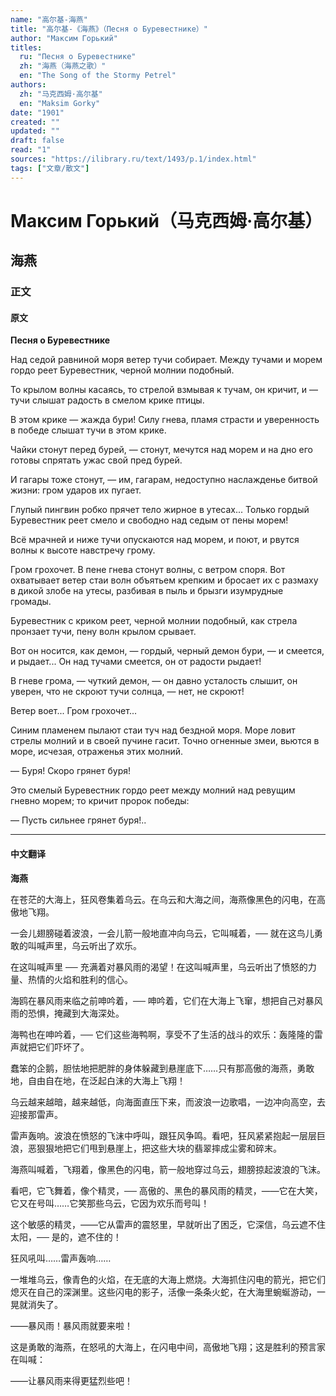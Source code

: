 ```yaml
---
name: "高尔基-海燕"
title: "高尔基-《海燕》（Песня о Буревестнике）"
author: "Максим Горький"
titles:
  ru: "Песня о Буревестнике"
  zh: "海燕（海燕之歌）"
  en: "The Song of the Stormy Petrel"
authors:
  zh: "马克西姆·高尔基"
  en: "Maksim Gorky"
date: "1901"
created: ""
updated: ""
draft: false
read: "1"
sources: "https://ilibrary.ru/text/1493/p.1/index.html"
tags: ["文章/散文"]
---
```



# Максим Горький（马克西姆·高尔基）

## 海燕

### 正文

<!-- tabs:start -->

#### **原文**

**Песня о Буревестнике**

Над седой равниной моря ветер тучи собирает. Между тучами и морем гордо реет Буревестник, черной молнии подобный.

То крылом волны касаясь, то стрелой взмывая к тучам, он кричит, и — тучи слышат радость в смелом крике птицы.

В этом крике — жажда бури! Силу гнева, пламя страсти и уверенность в победе слышат тучи в этом крике.

Чайки стонут перед бурей, — стонут, мечутся над морем и на дно его готовы спрятать ужас свой пред бурей.

И гагары тоже стонут, — им, гагарам, недоступно наслажденье битвой жизни: гром ударов их пугает.

Глупый пингвин робко прячет тело жирное в утесах... Только гордый Буревестник реет смело и свободно над седым от пены морем!

Всё мрачней и ниже тучи опускаются над морем, и поют, и рвутся волны к высоте навстречу грому.

Гром грохочет. В пене гнева стонут волны, с ветром споря. Вот охватывает ветер стаи волн объятьем крепким и бросает их с размаху в дикой злобе на утесы, разбивая в пыль и брызги изумрудные громады.

Буревестник с криком реет, черной молнии подобный, как стрела пронзает тучи, пену волн крылом срывает.

Вот он носится, как демон, — гордый, черный демон бури, — и смеется, и рыдает... Он над тучами смеется, он от радости рыдает!

В гневе грома, — чуткий демон, — он давно усталость слышит, он уверен, что не скроют тучи солнца, — нет, не скроют!

Ветер воет... Гром грохочет...

Синим пламенем пылают стаи туч над бездной моря. Море ловит стрелы молний и в своей пучине гасит. Точно огненные змеи, вьются в море, исчезая, отраженья этих молний.

— Буря! Скоро грянет буря!

Это смелый Буревестник гордо реет между молний над ревущим гневно морем; то кричит пророк победы:

— Пусть сильнее грянет буря!..

---

#### **中文翻译**

**海燕**

在苍茫的大海上，狂风卷集着乌云。在乌云和大海之间，海燕像黑色的闪电，在高傲地飞翔。

一会儿翅膀碰着波浪，一会儿箭一般地直冲向乌云，它叫喊着，── 就在这鸟儿勇敢的叫喊声里，乌云听出了欢乐。

在这叫喊声里 ── 充满着对暴风雨的渴望！在这叫喊声里，乌云听出了愤怒的力量、热情的火焰和胜利的信心。

海鸥在暴风雨来临之前呻吟着，── 呻吟着，它们在大海上飞窜，想把自己对暴风雨的恐惧，掩藏到大海深处。

海鸭也在呻吟着，── 它们这些海鸭啊，享受不了生活的战斗的欢乐：轰隆隆的雷声就把它们吓坏了。

蠢笨的企鹅，胆怯地把肥胖的身体躲藏到悬崖底下……只有那高傲的海燕，勇敢地，自由自在地，在泛起白沫的大海上飞翔！

乌云越来越暗，越来越低，向海面直压下来，而波浪一边歌唱，一边冲向高空，去迎接那雷声。

雷声轰响。波浪在愤怒的飞沫中呼叫，跟狂风争鸣。看吧，狂风紧紧抱起一层层巨浪，恶狠狠地把它们甩到悬崖上，把这些大块的翡翠摔成尘雾和碎末。

海燕叫喊着，飞翔着，像黑色的闪电，箭一般地穿过乌云，翅膀掠起波浪的飞沫。

看吧，它飞舞着，像个精灵，── 高傲的、黑色的暴风雨的精灵，——它在大笑，它又在号叫……它笑那些乌云，它因为欢乐而号叫！

这个敏感的精灵，——它从雷声的震怒里，早就听出了困乏，它深信，乌云遮不住太阳，── 是的，遮不住的！

狂风吼叫……雷声轰响……

一堆堆乌云，像青色的火焰，在无底的大海上燃烧。大海抓住闪电的箭光，把它们熄灭在自己的深渊里。这些闪电的影子，活像一条条火蛇，在大海里蜿蜒游动，一晃就消失了。

——暴风雨！暴风雨就要来啦！

这是勇敢的海燕，在怒吼的大海上，在闪电中间，高傲地飞翔；这是胜利的预言家在叫喊：

——让暴风雨来得更猛烈些吧！

<!-- tabs:end -->
